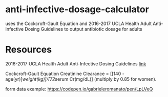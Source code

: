 # anti-infective-dosage-calculator
uses the Cockcroft-Gault Equation and 2016-2017 UCLA Health Adult Anti-Infective Dosing Guidelines to output antibiotic dosage for adults

# Resources
2016-2017 UCLA Health Adult Anti-Infective Dosing Guidelines [link](https://asp.mednet.ucla.edu/files/view/UCLAAdultDosingCard.pdf)

Cockcroft-Gault Equation
Creatinine Clearance = [[140 - age(yr)]*weight(kg)]/[72*serum Cr(mg/dL)] (multiply by 0.85 for women).

form data example: https://codepen.io/gabrieleromanato/pen/LpLVeQ